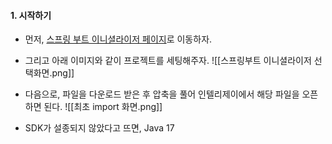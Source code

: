 
#### 1. 시작하기

- 먼저, [스프링 부트 이니셜라이저 페이지](https://start.spring.io/)로 이동하자.
- 그리고 아래 이미지와 같이 프로젝트를 세팅해주자.
![[스프링부트 이니셜라이저 선택화면.png]]

- 다음으로, 파일을 다운로드 받은 후 압축을 풀어 인텔리제이에서 해당 파일을 오픈하면 된다. 
![[최초 import 화면.png]]

- SDK가 설종되지 않았다고 뜨면, Java 17